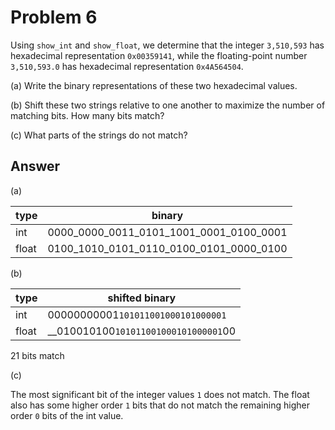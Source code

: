 # Problem 6

Using `show_int` and `show_float`, we determine that the integer `3,510,593` has
hexadecimal representation `0x00359141`, while the floating-point number `3,510,593.0`
has hexadecimal representation `0x4A564504`.

(a) Write the binary representations of these two hexadecimal values.

(b) Shift these two strings relative to one another to maximize the number of
matching bits. How many bits match?

(c) What parts of the strings do not match?

## Answer

(a)

| type  | binary                                  |
| ----- | --------------------------------------- |
| int   | 0000_0000_0011_0101_1001_0001_0100_0001 |
| float | 0100_1010_0101_0110_0100_0101_0000_0100 |

(b)

| type  | shifted binary                         |
| ----- | -------------------------------------- |
| int   | 00000000001`101011001000101000001`     |
| float | \_\_010010100`101011001000101000001`00 |

21 bits match

(c)

The most significant bit of the integer values `1` does not match.
The float also has some higher order `1` bits that do not match the remaining
higher order `0` bits of the int value.
